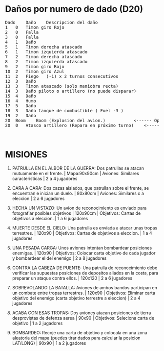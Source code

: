 # Daños por numero de dado (D20)
<pre>
Dado	Daño	Descripcion del daño
1	0	Timon giro Rojo
2	0	Falla
3	0	Falla
4	1	Daño
5	1	Timon derecha atascado
6	1	Timon izquierda atascado
7	2	Timon derecha atascado
8	2	Timon izquierda atascado
9	2	Timon giro Rojo
10	2	Timon giro Azul
11	2	Fiego   (-1) x 2 turnos consecutivos
12	3	Daño
13	3	Timon atascado (solo maniobra recta)
14	3	Daño piloto o artillero (no puede disparar)
15	4	Daño
16	4	Humo
17	5	Daño
18	3	Daño tanque de combustible ( Fuel -3 )
19	2	Daño
20	Boom	Boom (Explosion del avion.)			  <------ Opcion A
20	0	Atasco artillero (Repara en próximo turno)	  <------ Opcion B
</pre>


<br>


# MISIONES

1. PATRULLA EN EL ALBOR DE LA GUERRA:   Dos patrullas se atacan mutuamente en el frente. | Mapa:90x90cm | Aviones: Similares caracteristicas | 2 a 4 jugadores

2. CARA A CARA: Dos cazas aislados, que patrullan sobre el frente, se encuentran e inician un duelo. | 80x80cm | Aviones: Similares o a eleccion | 2 a 6 jugadores

3. HECHA UN VISTAZO: Un avion de reconocimiento es enviado para fotografiar posibles objetivos | 120x90cm | Objetivos: Cartas de objetivos a eleccion. | 1 a 6 jugadores

4. MUERTE DESDE EL CIELO: Una patrulla es enviada a atacar unas tropas terrestres. | 120x90 | Objetivos: Cartas de objetivos a eleccion. | 1 a 4 jugadores

5. UNA PESADA CARGA: Unos aviones intentan bombardear posiciones enemigas. | 120x90 | Objetivos: Colocar carta objetivo de cada jugador y bombardear el del enemigo | 2 a 8 jugadores

6. CONTRA LA CABEZA DE PUENTE: Una patrulla de reconocimiento debe verificar las supuestas posiciones de depositos aliados en la costa, para preparar un ataque contra ellos. | 120x120 | 2 a 6 jugadores

7. SOBREVOLANDO LA BATALLA: Aviones de ambos bandos participan en un combate entre tropas terrestres. | 120x90 | Objetivos: Eliminar carta objetivo del enemigo (carta objetivo terrestre a eleccion) | 2 a 4 jugadores

8. ACABA CON ESAS TROPAS: Dos aviones atacan posiciones de tierra desprovistas de defenza aerea | 90x90 | Objetivos:  Seleciona carta de objetivo | 1 a 2 jugadores

9. BOMBARDEO:  Recoje una carta de objetivo y colocala en una zona aleatoria del mapa (puedes tirar dados para calcular la posicion LAT/LONG) | 90x90  | 1 a 2 jugadores
